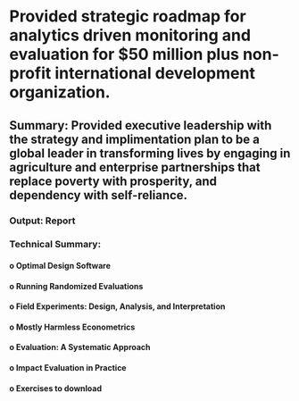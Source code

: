 # Provided strategic roadmap for analytics driven monitoring and evaluation for $50 million plus non-profit international development organization.  
## Summary: Provided executive leadership with the strategy and implimentation plan to be a global leader in transforming lives by engaging in agriculture and enterprise partnerships that replace poverty with prosperity, and dependency with self-reliance.
### Output: Report
### Technical Summary: 
#### o	Optimal Design Software
#### o	Running Randomized Evaluations
#### o	Field Experiments: Design, Analysis, and Interpretation
#### o	Mostly Harmless Econometrics
#### o	Evaluation: A Systematic Approach
#### o	Impact Evaluation in Practice
#### o	Exercises to download

